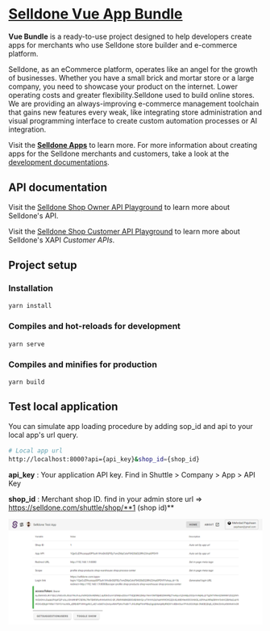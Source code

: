 # [Selldone Vue App Bundle](https://selldone.com/)
**Vue Bundle** is a ready-to-use project designed to help developers create apps for merchants who use Selldone store builder and e-commerce platform. 

Selldone, as an eCommerce platform, operates like an angel for the growth of businesses. Whether you have a small brick and mortar store or a large company, you need to showcase your product on the internet. Lower operating costs and greater flexibility.Selldone used to build online stores. We are providing an always-improving e-commerce management toolchain that gains new features every weak, like integrating store administration and visual programming interface to create custom automation processes or AI integration. 

Visit the [**Selldone Apps**](https://selldone.com/apps) to learn more.
For more information about creating apps for the Selldone merchants and customers, take a look at the [development documentations](https://selldone.com/help).

## API documentation

Visit the [Selldone Shop Owner API Playground](https://selldone.com/apps/api/owner) to learn more about Selldone's API.

Visit the [Selldone Shop Customer API Playground](https://selldone.com/apps/api/shop) to learn more about Selldone's XAPI *Customer APIs*.


## Project setup

### Installation
```
yarn install
```

### Compiles and hot-reloads for development
```
yarn serve
```

### Compiles and minifies for production
```
yarn build
```

## Test local application
You can simulate app loading procedure by adding sop_id and api to your local app's url query.



```sh
# Local app url
http://localhost:8000?api={api_key}&shop_id={shop_id}
```

**api_key** : Your application API key. Find in Shuttle > Company > App > API Key

**shop_id** : Merchant shop ID. find in your admin store url => https://selldone.com/shuttle/shop/**1 (shop id)**


![Application First Page](/readme/firs-page.png)
